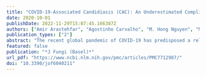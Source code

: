 ```yaml
---
title: "COVID-19-Associated Candidiasis (CAC): An Underestimated Complication in the Absence of Immunological Predispositions?"
date: 2020-10-01
publishDate: 2022-11-29T15:07:45.166387Z
authors: ["Amir Arastehfar", "Agostinho Carvalho", "M. Hong Nguyen", "Mohammad Taghi Hedayati", "Mihai G. Netea", "David S. Perlin", "Martin Hoenigl"]
publication_types: ["2"]
abstract: "The recent global pandemic of COVID-19 has predisposed a relatively high number of patients to acute respiratory distress syndrome (ARDS), which carries a risk of developing super-infections. Candida species are major constituents of the human mycobiome and the main cause of invasive fungal infections, with a high mortality rate. Invasive yeast infections (IYIs) are increasingly recognized as s complication of severe COVID-19. Despite the marked immune dysregulation in COVID-19, no prominent defects have been reported in immune cells that are critically required for immunity to Candida. This suggests that relevant clinical factors, including prolonged ICU stays, central venous catheters, and broad-spectrum antibiotic use, may be key factors causing COVID-19 patients to develop IYIs. Although data on the comparative performance of diagnostic tools are often lacking in COVID-19 patients, a combination of serological and molecular techniques may present a promising option for the identification of IYIs. Clinical awareness and screening are needed, as IYIs are difficult to diagnose, particularly in the setting of severe COVID-19. Echinocandins and azoles are the primary antifungal used to treat IYIs, yet the therapeutic failures exerted by multidrug-resistant Candida spp. such as C. auris and C. glabrata call for the development of new antifungal drugs with novel mechanisms of action."
featured: false
publication: "*J Fungi (Basel)*"
url_pdf: "https://www.ncbi.nlm.nih.gov/pmc/articles/PMC7712987/"
doi: "10.3390/jof6040211"
---
```


